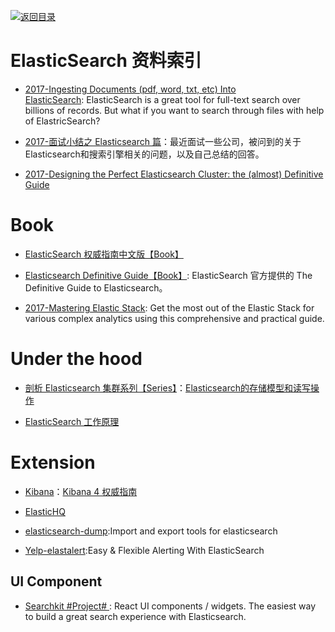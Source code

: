 [![返回目录](https://parg.co/UGo)](https://parg.co/b4z) 


 


 


 



# ElasticSearch 资料索引



- [2017-Ingesting Documents (pdf, word, txt, etc) Into ElasticSearch](https://blog.ambar.cloud/ingesting-documents-pdf-word-txt-etc-into-elasticsearch/): ElasticSearch is a great tool for full-text search over billions of records. But what if you want to search through files with help of ElastricSearch?

- [2017-面试小结之 Elasticsearch 篇](http://ginobefunny.com/post/elasticsearch_interview_questions/)：最近面试一些公司，被问到的关于Elasticsearch和搜索引擎相关的问题，以及自己总结的回答。 

- [2017-Designing the Perfect Elasticsearch Cluster: the (almost) Definitive Guide](https://parg.co/byu) 


# Book

- [ElasticSearch 权威指南中文版【Book】](http://es.xiaoleilu.com/010_Intro/00_README.html)


- [Elasticsearch Definitive Guide【Book】](https://github.com/elastic/elasticsearch-definitive-guide): ElasticSearch 官方提供的 The Definitive Guide to Elasticsearch。

- [2017-Mastering Elastic Stack](https://parg.co/bgs): Get the most out of the Elastic Stack for various complex analytics using this comprehensive and practical guide.




# Under the hood



- [剖析 Elasticsearch 集群系列【Series】](http://www.infoq.com/cn/articles/analysis-of-elasticsearch-cluster-part01?from=groupmessage&isappinstalled=1)：[Elasticsearch的存储模型和读写操作]()



- [ElasticSearch 工作原理](https://my.oschina.net/yjwxh/blog/675354)




# Extension



- [Kibana](https://github.com/elastic/kibana)：[Kibana 4 权威指南](http://www.code123.cc/docs/kibana-logstash/v4/index.html)

- [ElasticHQ](http://www.elastichq.org/index.html)



- [elasticsearch-dump](https://github.com/taskrabbit/elasticsearch-dump):Import and export tools for elasticsearch

- [Yelp-elastalert](https://github.com/Yelp/elastalert):Easy & Flexible Alerting With ElasticSearch


## UI Component




- [Searchkit #Project# ](https://github.com/searchkit/searchkit): React UI components / widgets. The easiest way to build a great search experience with Elasticsearch.




